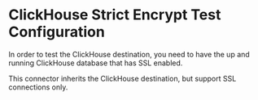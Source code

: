 # ClickHouse Strict Encrypt Test Configuration

In order to test the ClickHouse destination, you need to have the up and running ClickHouse database that has SSL enabled.

This connector inherits the ClickHouse destination, but support SSL connections only.
